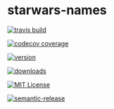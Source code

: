 # starwars-names

[![travis build](https://img.shields.io/travis/guylivni/starwars-names.svg?style=flat-square)](https://travis-ci.org/GuyLivni/starwars-names)


[![codecov coverage](https://img.shields.io/codecov/c/github/guylivni/starwars-names.svg?style=flat-square)](https://codecov.io/github/guylivni/starwars-names)

[![version](https://img.shields.io/npm/v/starwars-names.svg?style=flat-square)](http://npm.im/guyl-starwars-names)

[![downloads](https://img.shields.io/npm/dm/guyl-starwars-names.svg?style=flat-square)](http://npm-stat.com/charts.html?package=guyl-starwars-names&from=2015-08-01)

[![MIT License](https://img.shields.io/npm/l/guyl-starwars-names.svg?style=flat-square)](http://opensource.org/licenses/MIT)

[![semantic-release](https://img.shields.io/badge/%20%20%F0%9F%93%A6%F0%9F%9A%80-semantic--release-e10079.svg?style=flat-square)](https://github.com/semantic-release/semantic-release)